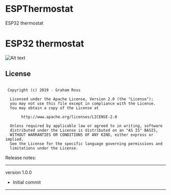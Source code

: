 # ESPThermostat
ESP32 thermostat

<h1>ESP32 thermostat</h1>

![Alt text](http://graham22.github.io/ESPThermostat/Pictures/Display1.png)

<p>

</p>

## License
```

 Copyright (c) 2019 - Graham Ross

  Licensed under the Apache License, Version 2.0 (the "License");
  you may not use this file except in compliance with the License.
  You may obtain a copy of the License at

       http://www.apache.org/licenses/LICENSE-2.0

  Unless required by applicable law or agreed to in writing, software
  distributed under the License is distributed on an "AS IS" BASIS,
  WITHOUT WARRANTIES OR CONDITIONS OF ANY KIND, either express or implied.
  See the License for the specific language governing permissions and
  limitations under the License.

```


Release notes:

-----------------

version 1.0.0

<ul>
<li>Initial commit</li>

</ul>

-----------------

